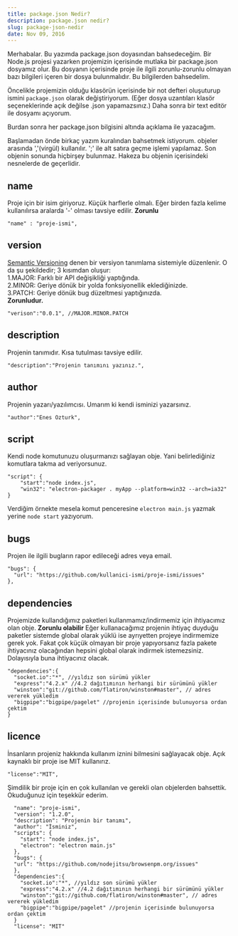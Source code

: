 ```yaml
---
title: package.json Nedir?
description: package.json nedir?
slug: package-json-nedir
date: Nov 09, 2016
---
```


Merhabalar. Bu yazımda package.json doyasından bahsedeceğim. Bir Node.js projesi yazarken projemizin içerisinde mutlaka bir package.json dosyamız olur. Bu dosyanın içerisinde proje ile ilgili zorunlu-zorunlu olmayan bazı bilgileri içeren bir dosya bulunmalıdır. Bu bilgilerden bahsedelim.

Öncelikle projemizin olduğu klasörün içerisinde bir not defteri oluşuturup ismini `package.json` olarak değiştiriyorum. (Eğer dosya uzantıları klasör seçeneklerinde açık değilse .json yapamazsınız.) Daha sonra bir text editör ile dosyamı açıyorum.

Burdan sonra her package.json bilgisini altında açıklama ile yazacağım.

Başlamadan önde birkaç yazım kuralından bahsetmek istiyorum.
objeler arasında ','(virgül) kullanılır. ';' ile alt satıra geçme işlemi yapılamaz. Son objenin sonunda hiçbirşey bulunmaz. Hakeza bu objenin içerisindeki nesnelerde de geçerlidir.

## name

Proje için bir isim giriyoruz. Küçük harflerle olmalı. Eğer birden fazla kelime kullanılırsa aralarda '-' olması tavsiye edilir. **Zorunlu**

```
"name" : "proje-ismi",
```

## version

[Semantic Versioning](http://semver.org/) denen bir versiyon tanımlama sistemiyle düzenlenir. O da şu şekildedir;
3 kısımdan oluşur:<br>
1.MAJOR: Farklı bir API değişikliği yaptığında.<br>
2.MINOR: Geriye dönük bir yolda fonksiyonellik eklediğinizde.<br>
3.PATCH: Geriye dönük bug düzeltmesi yaptığınızda.<br>
**Zorunludur.**

```
"verison":"0.0.1", //MAJOR.MINOR.PATCH
```

## description

Projenin tanımıdır. Kısa tutulması tavsiye edilir.

```
"description":"Projenin tanımını yazınız.",
```

## author

Projenin yazarı/yazılımcısı. Umarım ki kendi isminizi yazarsınız.

```
"author":"Enes Ozturk",
```

## script

Kendi node komutunuzu oluşurmanızı sağlayan obje. Yani belirlediğiniz komutlara takma ad veriyorsunuz.

```
"script": {
	"start":"node index.js",
    "win32": "electron-packager . myApp --platform=win32 --arch=ia32"
}
```

Verdiğim örnekte mesela komut penceresine `electron main.js` yazmak yerine `node start` yazıyorum.

## bugs

Projen ile ilgili bugların rapor edileceği adres veya email.

```
"bugs": {
  "url": "https://github.com/kullanici-ismi/proje-ismi/issues"
},
```

## dependencies

Projemizde kullandığımız paketleri kullanmamız/indirmemiz için ihtiyacımız olan obje. **Zorunlu olabilir** Eğer kullanacağımız projenin ihtiyaç duyduğu paketler sistemde global olarak yüklü ise ayrıyetten projeye indirmemize gerek yok. Fakat çok küçük olmayan bir proje yapıyorsanız fazla pakete ihtiyacınız olacağından hepsini global olarak indirmek istemezsiniz. Dolayısıyla buna ihtiyacınız olacak.

```
"dependencies":{
  "socket.io":"*", //yıldız son sürümü yükler
  "express":"4.2.x" //4.2 dağıtımının herhangi bir sürümünü yükler
  "winston":"git://github.com/flatiron/winston#master", // adres vererek yükledim
  "bigpipe":"bigpipe/pagelet" //projenin içerisinde bulunuyorsa ordan çektim
}
```

## licence

İnsanların projeniz hakkında kullanım iznini bilmesini sağlayacak obje. Açık kaynaklı bir proje ise MIT kullanırız.

```
"license":"MIT",
```

Şimdilik bir proje için en çok kullanılan ve gerekli olan objelerden bahsettik. Okuduğunuz için teşekkür ederim.

```
  "name": "proje-ismi",
  "version": "1.2.0",
  "description": "Projenin bir tanımı",
  "author": "İsminiz",
  "scripts": {
    "start": "node index.js",
    "electron": "electron main.js"
  },
  "bugs": {
  "url": "https://github.com/nodejitsu/browsenpm.org/issues"
  },
  "dependencies":{
	"socket.io":"*", //yıldız son sürümü yükler
	"express":"4.2.x" //4.2 dağıtımının herhangi bir sürümünü yükler
	"winston":"git://github.com/flatiron/winston#master", // adres vererek yükledim
	"bigpipe":"bigpipe/pagelet" //projenin içerisinde bulunuyorsa ordan çektim
  }
  "license": "MIT"
```
